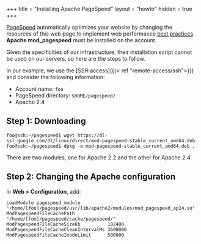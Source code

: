 +++
title = "Installing Apache PageSpeed"
layout = "howto"
hidden = true
+++

[PageSpeed](https://www.modpagespeed.com/) automatically optimizes your website by changing the resources of this web page to implement web performance [best practices](https://developers.google.com/speed/docs/best-practices/rules_intro). **Apache mod_pagespeed** must be installed on the account.

Given the specificities of our infrastructure, their installation script cannot be used on our servers, so here are the steps to follow.

In our example, we use the [SSH access]({{< ref "remote-access/ssh">}}) and consider the following information:

- Account name: `foo`
- PageSpeed directory: `$HOME/pagespeed/`
- Apache 2.4

## Step 1: Downloading

```
foo@ssh:~/pagespeed$ wget https://dl-ssl.google.com/dl/linux/direct/mod-pagespeed-stable_current_amd64.deb
foo@ssh:~/pagespeed$ dpkg -x mod-pagespeed-stable_current_amd64.deb .
```

There are two modules, one for Apache 2.2 and the other for Apache 2.4.

## Step 2: Changing the Apache configuration

In **Web > Configuration**, add:

```
LoadModule pagespeed_module          "/home/[foo]/pagespeed/usr/lib/apache2/modules/mod_pagespeed_ap24.so"
ModPagespeedFileCachePath            "/home/[foo]/pagespeed/cache/pagespeed/"
ModPagespeedFileCacheSizeKb          102400
ModPagespeedFileCacheCleanIntervalMs 3600000
ModPagespeedFileCacheInodeLimit      500000
